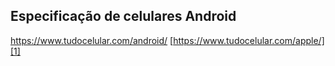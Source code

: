 ## Especificação de celulares Android
https://www.tudocelular.com/android/
[https://www.tudocelular.com/apple/][1]

[1]: http://slashdot.org
